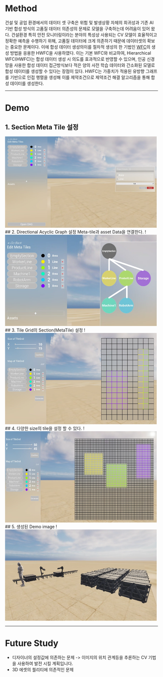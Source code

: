 # Method
건설 및 공업 환경에서의 데이터 셋 구축은 위험 및 발생상황 자체의 희귀성과 기존 AI 기반 합성 방식의 고품질 데이터 의존성의 문제로 모델을 구축하는데 어려움이 있어 왔다. 건설환경 특히 안전 모니터링이라는 분야의 특성상 사용되는 CV 모델이 효율적이고 정확한 예측을 수행하기 위해, 고품질 데이터에 크게 의존하기 때문에 데이터셋의 확보는 중요한 문제이다. 이에 합성 데이터 생성의이를 절차적 생성의 한 기법인 [WFC](https://github.com/mxgmn/WaveFunctionCollapse)의 생성 방법을 응용한 HWFC을 사용하였다. 이는 기본 WFC와 비교하여, Hierarchical WFC(HWFC)는 합성 데이터 생성 시 의도를 효과적으로 반영할 수 있으며, 인공 신경망을 사용한 합성 데이터 접근방식보다 적은 양의 사전 학습 데이터와 간소화된 모델로 합성 데이터를 생성할 수 있다는 장점이 있다. HWFC는 가중치가 적용된 유방향 그래프를 기반으로 인접 행렬을 생성해 이를 제약조건으로 제약조건 해결 알고리즘을 통해 합성 데이터를 생성한다.

***
# Demo
## 1. Section Meta Tile 설정
<img src="/image/1.png" alt="image1" width="500" height="300">
## 2. Directional Acyclic Graph 설정 Meta-tile과 asset Data을 연결한다.
!<img src="/image/2.png" alt="image1" width="500" height="300">
## 3. Tile Grid의 Section(MetaTile) 설정
!<img src="/image/3.png" alt="image1" width="500" height="300">
## 4. 다양한 size의 tile을 설정 할 수 있다.
!<img src="/image/4.png" alt="image1" width="500" height="300">
## 5. 생성된 Demo image
!<img src="/image/5.png" alt="image1" width="500" height="300">

***
# Future Study
- 디자이너의 설정값에 의존하는 문제 -> 이미지의 위치 관계등을 추론하는 CV 기법을 사용하여 발전 시킬 계획입니다.
- 3D 에셋의 퀄리티에 의존적인 문제

